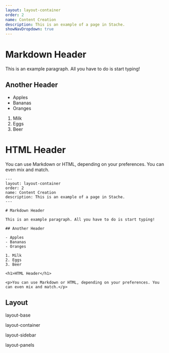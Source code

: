 ```yaml
---
layout: layout-container
order: 2
name: Content Creation
description: This is an example of a page in Stache.
showNavDropdown: true
---
```


# Markdown Header

This is an example paragraph. All you have to do is start typing!

## Another Header

- Apples
- Bananas
- Oranges


1. Milk
2. Eggs
3. Beer


<h1>HTML Header</h1>

<p>You can use Markdown or HTML, depending on your preferences. You can even mix and match.</p>

<pre><code>---
layout: layout-container
order: 2
name: Content Creation
description: This is an example of a page in Stache.
---

# Markdown Header

This is an example paragraph. All you have to do is start typing!

## Another Header

- Apples
- Bananas
- Oranges

1. Milk
2. Eggs
3. Beer

&lt;h1&gt;HTML Header&lt;/h1&gt;

&lt;p&gt;You can use Markdown or HTML, depending on your preferences. You can even mix and match.&lt;/p&gt;</code></pre>

## Layout

layout-base

layout-container

layout-sidebar

layout-panels
